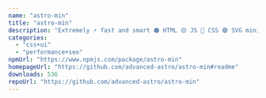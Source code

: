 ```yaml
---
name: "astro-min"
title: "astro-min"
description: "Extremely ⚡ fast and smart 🟠 HTML 🟡 JS 🔵 CSS 🟣 SVG minification for Astro 🚀 based on Rust 🦀"
categories:
  - "css+ui"
  - "performance+seo"
npmUrl: "https://www.npmjs.com/package/astro-min"
homepageUrl: "https://github.com/advanced-astro/astro-min#readme"
downloads: 536
repoUrl: "https://github.com/advanced-astro/astro-min"
---
```

